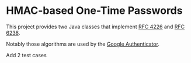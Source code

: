HMAC-based One-Time Passwords
===
This project provides two Java classes that implement 
[RFC 4226](http://tools.ietf.org/html/rfc4226) and 
[RFC 6238](http://tools.ietf.org/html/rfc6238).

Notably those algorithms are used by the
[Google Authenticator](http://code.google.com/p/google-authenticator/).

Add 2 test cases
